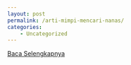 ```yaml
---
layout: post
permalink: /arti-mimpi-mencari-nanas/
categories:
    - Uncategorized
---
```


[Baca Selengkapnya](/09)